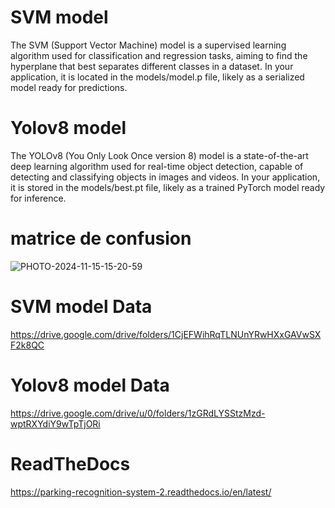 # SVM model

The SVM (Support Vector Machine) model is a supervised learning algorithm used for classification and regression tasks, aiming to find the hyperplane that best separates different classes in a dataset. In your application, it is located in the models/model.p file, likely as a serialized model ready for predictions.

# Yolov8 model

The YOLOv8 (You Only Look Once version 8) model is a state-of-the-art deep learning algorithm used for real-time object detection, capable of detecting and classifying objects in images and videos. In your application, it is stored in the models/best.pt file, likely as a trained PyTorch model ready for inference.

# matrice de confusion 

![PHOTO-2024-11-15-15-20-59](https://github.com/user-attachments/assets/494e5988-1b2a-4b27-beaa-c38160ab0e3d)

# SVM model Data 

https://drive.google.com/drive/folders/1CjEFWihRqTLNUnYRwHXxGAVwSXF2k8QC 

# Yolov8 model Data 

https://drive.google.com/drive/u/0/folders/1zGRdLYSStzMzd-wptRXYdiY9wTpTjORi

# ReadTheDocs 

https://parking-recognition-system-2.readthedocs.io/en/latest/



